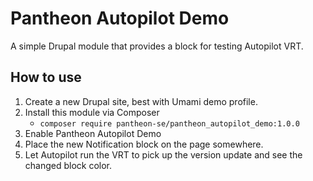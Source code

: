 # Pantheon Autopilot Demo

A simple Drupal module that provides a block for testing Autopilot VRT.

## How to use

1. Create a new Drupal site, best with Umami demo profile.
1. Install this module via Composer
   - `composer require pantheon-se/pantheon_autopilot_demo:1.0.0`
1. Enable Pantheon Autopilot Demo
1. Place the new Notification block on the page somewhere.
1. Let Autopilot run the VRT to pick up the version update and see the changed block color.
